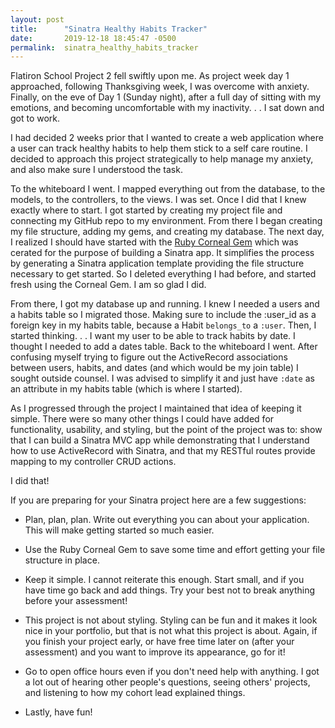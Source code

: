 ```yaml
---
layout: post
title:      "Sinatra Healthy Habits Tracker"
date:       2019-12-18 18:45:47 -0500
permalink:  sinatra_healthy_habits_tracker
---
```



Flatiron School Project 2 fell swiftly upon me. As project week day 1 approached, following Thanksgiving week, I was overcome with anxiety. Finally, on the eve of Day 1 (Sunday night), after a full day of sitting with my emotions, and becoming uncomfortable with my inactivity. . . I sat down and got to work.

I had decided 2 weeks prior that I wanted to create a web application where a user can track healthy habits to help them stick to a self care routine. I decided to approach this project strategically to help manage my anxiety, and also make sure I understood the task.

To the whiteboard I went. I mapped everything out from the database, to the models, to the controllers, to the views. I was set. Once I did that I knew exactly where to start. I got started by creating my project file and connecting my GitHub repo to my environment. From there I began creating my file structure, adding my gems, and creating my database. The next day, I realized I should have started with the [Ruby Corneal Gem](https://github.com/thebrianemory/corneal) which was cerated for the purpose of building a Sinatra app. It simplifies the process by generating a Sinatra application template providing the file structure necessary to get started. So I deleted everything I had before, and started fresh using the Corneal Gem. I am so glad I did.

From there, I got my database up and running. I knew I needed a users and a habits table so I migrated those. Making sure to include the :user_id as a foreign key in my habits table, because a Habit `belongs_to` a `:user`. Then, I started thinking. . . I want my user to be able to track habits by date. I thought I needed to add a dates table. Back to the whiteboard I went. After confusing myself trying to figure out the ActiveRecord associations between users, habits, and dates (and which would be my join table) I sought outside counsel. I was advised to simplify it and just have `:date` as an attribute in my habits table (which is where I started).

As I progressed through the project I maintained that idea of keeping it simple. There were so many other things I could have added for functionality, usability, and styling, but the point of the project was to: show that I can build a Sinatra MVC app while demonstrating that I understand how to use ActiveRecord with Sinatra, and that my RESTful routes provide mapping to my controller CRUD actions.

I did that! 

If you are preparing for your Sinatra project here are a few suggestions:

* Plan, plan, plan. Write out everything you can about your application. This will make getting started so much easier.

* Use the Ruby Corneal Gem to save some time and effort getting your file structure in place.  

* Keep it simple. I cannot reiterate this enough. Start small, and if you have time go back and add things. Try your best not to break anything before your assessment!

* This project is not about styling. Styling can be fun and it makes it look nice in your portfolio, but that is not what this project is about. Again, if you finish your project early, or have free time later on (after your assessment) and you want to improve its appearance, go for it!

* Go to open office hours even if you don't need help with anything. I got a lot out of hearing other people's questions, seeing others' projects, and listening to how my cohort lead explained things. 

* Lastly, have fun!


